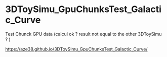 # 3DToySimu_GpuChunksTest_Galactic_Curve

Test Chunck GPU data (calcul ok ? result not equal to the other 3DToySimu ? )

https://aze38.github.io/3DToySimu_GpuChunksTest_Galactic_Curve/
